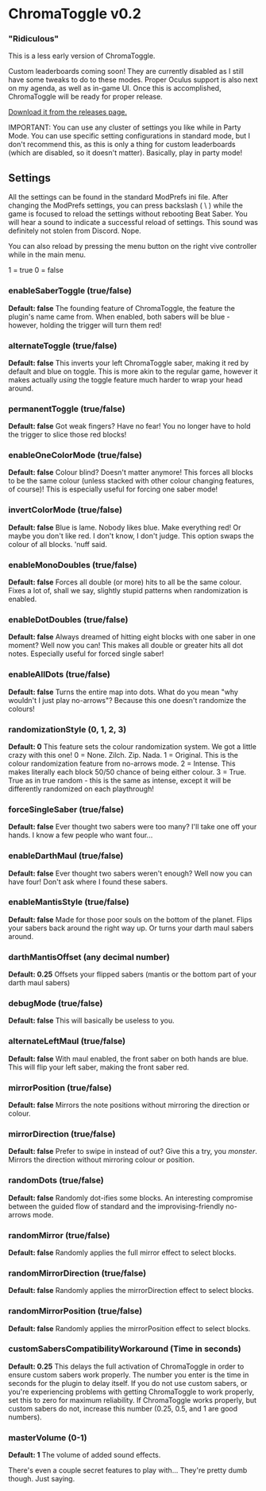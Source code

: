 # ChromaToggle v0.2
### "Ridiculous"

This is a less early version of ChromaToggle.

Custom leaderboards coming soon!  They are currently disabled as I still have some tweaks to do to these modes.
Proper Oculus support is also next on my agenda, as well as in-game UI.  Once this is accomplished, ChromaToggle will be ready for proper release.

[Download it from the releases page.](https://github.com/BinaryElement/ChromaToggle/releases)

IMPORTANT: You can use any cluster of settings you like while in Party Mode.  You can use specific setting configurations in standard mode, but I don't recommend this, as this is only a thing for custom leaderboards (which are disabled, so it doesn't matter).  Basically, play in party mode!

## Settings

All the settings can be found in the standard ModPrefs ini file.  After changing the ModPrefs settings, you can press backslash ( \\ ) while the game is focused to reload the settings without rebooting Beat Saber.  You will hear a sound to indicate a successful reload of settings.  This sound was definitely not stolen from Discord.  Nope.

You can also reload by pressing the menu button on the right vive controller while in the main menu.

1 = true
0 = false

### enableSaberToggle (true/false)
**Default: false**
The founding feature of ChromaToggle, the feature the plugin's name came from.  When enabled, both sabers will be blue - however, holding the trigger will turn them red!

### alternateToggle (true/false)
**Default: false**
This inverts your left ChromaToggle saber, making it red by default and blue on toggle.  This is more akin to the regular game, however it makes actually *using* the toggle feature much harder to wrap your head around.

### permanentToggle (true/false)
**Default: false**
Got weak fingers?  Have no fear!  You no longer have to hold the trigger to slice those red blocks!

### enableOneColorMode (true/false)
**Default: false**
Colour blind?  Doesn't matter anymore!  This forces all blocks to be the same colour (unless stacked with other colour changing features, of course)!  This is especially useful for forcing one saber mode!

### invertColorMode (true/false)
**Default: false**
Blue is lame.  Nobody likes blue.  Make everything red!  Or maybe you don't like red.  I don't know, I don't judge.  This option swaps the colour of all blocks.  'nuff said.

### enableMonoDoubles (true/false)
**Default: false**
Forces all double (or more) hits to all be the same colour.  Fixes a lot of, shall we say, slightly stupid patterns when randomization is enabled.

### enableDotDoubles (true/false)
**Default: false**
Always dreamed of hitting eight blocks with one saber in one moment?  Well now you can!  This makes all double or greater hits all dot notes.  Especially useful for forced single saber!

### enableAllDots (true/false)
**Default: false**
Turns the entire map into dots.  What do you mean "why wouldn't I just play no-arrows"?  Because this one doesn't randomize the colours!

### randomizationStyle (0, 1, 2, 3)
**Default: 0**
This feature sets the colour randomization system.  We got a little crazy with this one!
0 = None.  Zilch.  Zip.  Nada.
1 = Original.  This is the colour randomization feature from no-arrows mode.
2 = Intense.  This makes literally each block 50/50 chance of being either colour.
3 = True.  True as in true random - this is the same as intense, except it will be differently randomized on each playthrough!

### forceSingleSaber (true/false)
**Default: false**
Ever thought two sabers were too many?  I'll take one off your hands.  I know a few people who want four...

### enableDarthMaul (true/false)
**Default: false**
Ever thought two sabers weren't enough?  Well now you can have four!  Don't ask where I found these sabers.

### enableMantisStyle (true/false)
**Default: false**
Made for those poor souls on the bottom of the planet.  Flips your sabers back around the right way up.  Or turns your darth maul sabers around.

### darthMantisOffset (any decimal number)
**Default: 0.25**
Offsets your flipped sabers (mantis or the bottom part of your darth maul sabers)

### debugMode (true/false)
**Default: false**
This will basically be useless to you.

### alternateLeftMaul (true/false)
**Default: false**
With maul enabled, the front saber on both hands are blue.  This will flip your left saber, making the front saber red.

### mirrorPosition (true/false)
**Default: false**
Mirrors the note positions without mirroring the direction or colour.

### mirrorDirection (true/false)
**Default: false**
Prefer to swipe in instead of out?  Give this a try, you *monster*.
Mirrors the direction without mirroring colour or position.

### randomDots (true/false)
**Default: false**
Randomly dot-ifies some blocks.  An interesting compromise between the guided flow of standard and the improvising-friendly no-arrows mode.

### randomMirror (true/false)
**Default: false**
Randomly applies the full mirror effect to select blocks.

### randomMirrorDirection (true/false)
**Default: false**
Randomly applies the mirrorDirection effect to select blocks.

### randomMirrorPosition (true/false)
**Default: false**
Randomly applies the mirrorPosition effect to select blocks.

### customSabersCompatibilityWorkaround (Time in seconds)
**Default: 0.25**
This delays the full activation of ChromaToggle in order to ensure custom sabers work properly.  The number you enter is the time in seconds for the plugin to delay itself.  If you do not use custom sabers, or you're experiencing problems with getting ChromaToggle to work properly, set this to zero for maximum reliability.  If ChromaToggle works properly, but custom sabers do not, increase this number (0.25, 0.5, and 1 are good numbers).

### masterVolume (0-1)
**Default: 1**
The volume of added sound effects.

There's even a couple secret features to play with...  They're pretty dumb though.  Just saying.
